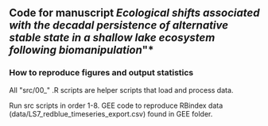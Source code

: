 ## Code for manuscript *Ecological shifts associated with the decadal persistence of alternative stable state in a shallow lake ecosystem following biomanipulation*"*

### How to reproduce figures and output statistics

All "src/00\_" .R scripts are helper scripts that load and process data.

Run src scripts in order 1-8.
GEE code to reproduce RBindex data (data/LS7_redblue_timeseries_export.csv) found in GEE folder. 